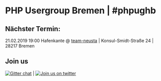# PHP Usergroup Bremen | \#phpughb

## Nächster Termin:
21.02.2019 19:00
Hafenkante @ [team-neusta](https://team-neusta.de) | Konsul-Smidt-Straße 24 | 28217 Bremen 

## Join us
[![Gitter chat](https://badges.gitter.im/phpughb/gitter.png)](https://gitter.im/phpughb/community) | [![Join us on twitter](https://img.shields.io/badge/tweet-phpughb-blue.svg)](https://twitter.com/phpughb)
